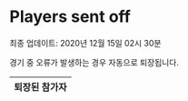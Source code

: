 # Players sent off
최종 업데이트: 2020년 12월 15일 02시 30분


경기 중 오류가 발생하는 경우 자동으로 퇴장됩니다.


| 퇴장된 참가자 |
|:---:|